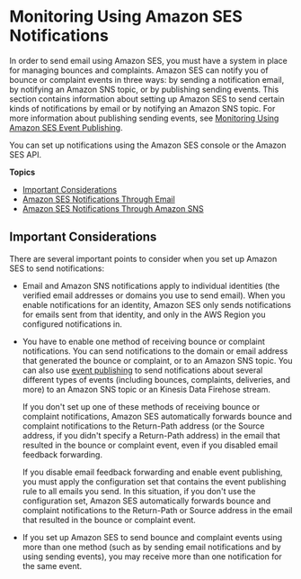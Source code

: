# Monitoring Using Amazon SES Notifications<a name="monitor-sending-using-notifications"></a>

In order to send email using Amazon SES, you must have a system in place for managing bounces and complaints\. Amazon SES can notify you of bounce or complaint events in three ways: by sending a notification email, by notifying an Amazon SNS topic, or by publishing sending events\. This section contains information about setting up Amazon SES to send certain kinds of notifications by email or by notifying an Amazon SNS topic\. For more information about publishing sending events, see [Monitoring Using Amazon SES Event Publishing](monitor-using-event-publishing.md)\.

You can set up notifications using the Amazon SES console or the Amazon SES API\.

**Topics**
+ [Important Considerations](#monitor-sending-using-notifications-considerations)
+ [Amazon SES Notifications Through Email](notifications-via-email.md)
+ [Amazon SES Notifications Through Amazon SNS](notifications-via-sns.md)

## Important Considerations<a name="monitor-sending-using-notifications-considerations"></a>

There are several important points to consider when you set up Amazon SES to send notifications:
+ Email and Amazon SNS notifications apply to individual identities \(the verified email addresses or domains you use to send email\)\. When you enable notifications for an identity, Amazon SES only sends notifications for emails sent from that identity, and only in the AWS Region you configured notifications in\.
+ You have to enable one method of receiving bounce or complaint notifications\. You can send notifications to the domain or email address that generated the bounce or complaint, or to an Amazon SNS topic\. You can also use [event publishing](monitor-using-event-publishing.md) to send notifications about several different types of events \(including bounces, complaints, deliveries, and more\) to an Amazon SNS topic or an Kinesis Data Firehose stream\.

  If you don't set up one of these methods of receiving bounce or complaint notifications, Amazon SES automatically forwards bounce and complaint notifications to the Return\-Path address \(or the Source address, if you didn't specify a Return\-Path address\) in the email that resulted in the bounce or complaint event, even if you disabled email feedback forwarding\.

  If you disable email feedback forwarding and enable event publishing, you must apply the configuration set that contains the event publishing rule to all emails you send\. In this situation, if you don't use the configuration set, Amazon SES automatically forwards bounce and complaint notifications to the Return\-Path or Source address in the email that resulted in the bounce or complaint event\.
+ If you set up Amazon SES to send bounce and complaint events using more than one method \(such as by sending email notifications and by using sending events\), you may receive more than one notification for the same event\.